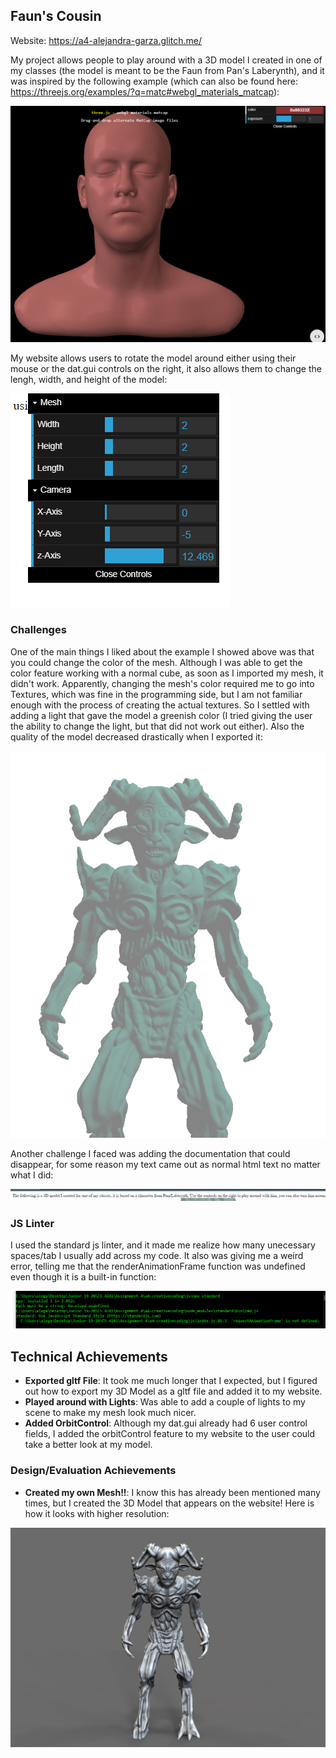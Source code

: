 ## Faun's Cousin

Website:  https://a4-alejandra-garza.glitch.me/

My project allows people to play around with a 3D model I created in one of my classes (the model is meant to be the Faun from Pan's Laberynth), and it was inspired by the following example (which can also be found here: https://threejs.org/examples/?q=matc#webgl_materials_matcap): 

![alt text](https://github.com/AlejandraGarza42/a4-creativecoding/blob/master/screenshots/inspiration.PNG)

My website allows users to rotate the model around either using their mouse or the dat.gui controls on the right, it also allows them to change the lengh, width, and height of the model:

![alt text](https://github.com/AlejandraGarza42/a4-creativecoding/blob/master/screenshots/controls.PNG)

### Challenges
One of the main things I liked about the example I showed above was that you could change the color of the mesh. Although I was able to get the color feature working with a normal cube, as soon as I imported my mesh, it didn't work. Apparently, changing the mesh's color required me to go into Textures, which was fine in the programming side, but I am not familiar enough with the process of creating the actual textures. So I settled with adding a light that gave the model a greenish color (I tried giving the user the ability to change the light, but that did not work out either). Also the quality of the model decreased drastically when I exported it: 

![alt text](https://github.com/AlejandraGarza42/a4-creativecoding/blob/master/screenshots/model.PNG)

Another challenge I faced was adding the documentation that could disappear, for some reason my text came out as normal html text no matter what I did: 

![alt text](https://github.com/AlejandraGarza42/a4-creativecoding/blob/master/screenshots/text.PNG)

### JS Linter 
I used the standard js linter, and it made me realize how many unecessary spaces/tab I usually add across my code. It also was giving me a weird error, telling me that the renderAnimationFrame function was undefined even though it is a built-in function: 

![alt text](https://github.com/AlejandraGarza42/a4-creativecoding/blob/master/screenshots/linter.PNG)

## Technical Achievements
- **Exported gltf File**: It took me much longer that I expected, but I figured out how to export my 3D Model as a gltf file and added it to my website. 
- **Played around with Lights**: Was able to add a couple of lights to my scene to make my mesh look much nicer.
- **Added OrbitControl**: Although my dat.gui already had 6 user control fields, I added the orbitControl feature to my website to the user could take a better look at my model. 

### Design/Evaluation Achievements
- **Created my own Mesh!!**: I know this has already been mentioned many times, but I created the 3D Model that appears on the website! Here is how it looks with higher resolution: 

![alt text](https://github.com/AlejandraGarza42/a4-creativecoding/blob/master/screenshots/Garza_Front_View.jpg)

